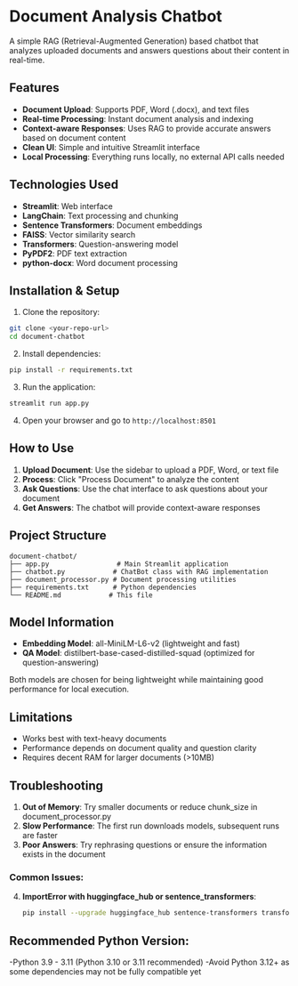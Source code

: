 # Document Analysis Chatbot

A simple RAG (Retrieval-Augmented Generation) based chatbot that analyzes uploaded documents and answers questions about their content in real-time.

## Features

- **Document Upload**: Supports PDF, Word (.docx), and text files
- **Real-time Processing**: Instant document analysis and indexing
- **Context-aware Responses**: Uses RAG to provide accurate answers based on document content
- **Clean UI**: Simple and intuitive Streamlit interface
- **Local Processing**: Everything runs locally, no external API calls needed

## Technologies Used

- **Streamlit**: Web interface
- **LangChain**: Text processing and chunking
- **Sentence Transformers**: Document embeddings
- **FAISS**: Vector similarity search
- **Transformers**: Question-answering model
- **PyPDF2**: PDF text extraction
- **python-docx**: Word document processing

## Installation & Setup

1. Clone the repository:
```bash
git clone <your-repo-url>
cd document-chatbot
```

2. Install dependencies:
```bash
pip install -r requirements.txt
```

3. Run the application:
```bash
streamlit run app.py
```

4. Open your browser and go to `http://localhost:8501`

## How to Use

1. **Upload Document**: Use the sidebar to upload a PDF, Word, or text file
2. **Process**: Click "Process Document" to analyze the content
3. **Ask Questions**: Use the chat interface to ask questions about your document
4. **Get Answers**: The chatbot will provide context-aware responses

## Project Structure

```
document-chatbot/
├── app.py                 # Main Streamlit application
├── chatbot.py            # ChatBot class with RAG implementation
├── document_processor.py # Document processing utilities
├── requirements.txt      # Python dependencies
└── README.md            # This file
```

## Model Information

- **Embedding Model**: all-MiniLM-L6-v2 (lightweight and fast)
- **QA Model**: distilbert-base-cased-distilled-squad (optimized for question-answering)

Both models are chosen for being lightweight while maintaining good performance for local execution.

## Limitations

- Works best with text-heavy documents
- Performance depends on document quality and question clarity
- Requires decent RAM for larger documents (>10MB)

## Troubleshooting

1. **Out of Memory**: Try smaller documents or reduce chunk_size in document_processor.py
2. **Slow Performance**: The first run downloads models, subsequent runs are faster
3. **Poor Answers**: Try rephrasing questions or ensure the information exists in the document
### Common Issues:
4. **ImportError with huggingface_hub or sentence_transformers**:
   ```bash
   pip install --upgrade huggingface_hub sentence-transformers transformers

## Recommended Python Version:

-Python 3.9 - 3.11 (Python 3.10 or 3.11 recommended)
-Avoid Python 3.12+ as some dependencies may not be fully compatible yet
